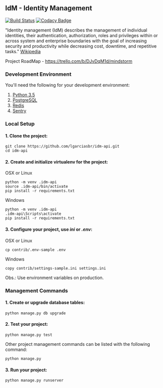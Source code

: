 ## IdM - Identity Management

[![Build Status](https://travis-ci.org/lgarciasbr/idm-api.svg?branch=master)](https://travis-ci.org/lgarciasbr/idm-api)
[![Codacy Badge](https://api.codacy.com/project/badge/Grade/6c01f4786068422e9b50575b30f60373)](https://www.codacy.com/app/leandro-garcias/idm-api?utm_source=github.com&amp;utm_medium=referral&amp;utm_content=lgarciasbr/idm-api&amp;utm_campaign=Badge_Grade)

"Identity management (IdM) describes the management of individual identities, their authentication, authorization, roles and privileges within or across system and enterprise boundaries with the goal of increasing security and productivity while decreasing cost, downtime, and repetitive tasks."
[Wikipedia](https://en.wikipedia.org/wiki/Identity_management_system)

Project RoadMap - https://trello.com/b/DJvDqM1d/mindstorm

### Development Environment

You'll need the following for your development environment:

1. [Python 3.5](http://www.python.org/)
2. [PostgreSQL](https://www.postgresql.org/)
3. [Redis](http://redis.io/)
4. [Sentry](https://sentry.io)

### Local Setup

#### 1. Clone the project:

```console
git clone https://github.com/lgarciasbr/idm-api.git
cd idm-api
```

#### 2. Create and initialize virtualenv for the project:

OSX or Linux
```console
python -m venv .idm-api
source .idm-api/bin/activate
pip install -r requirements.txt
```

Windows
```console
python -m venv .idm-api
.idm-api\Scripts\activate
pip install -r requirements.txt
```

#### 3. Configure your project, use *ini* or *.env*:

OSX or Linux
```console
cp contrib/.env-sample .env
```

Windows
```console
copy contrib/settings-sample.ini settings.ini
```

Obs.: Use environment variables on production.

### Management Commands

#### 1. Create or upgrade database tables:

```console
python manage.py db upgrade
```

#### 2. Test your project:

```console
python manage.py test
```

Other project management commands can be listed with the following command:

```console
python manage.py
```

#### 3. Run your project:

```console
python manage.py runserver
```
